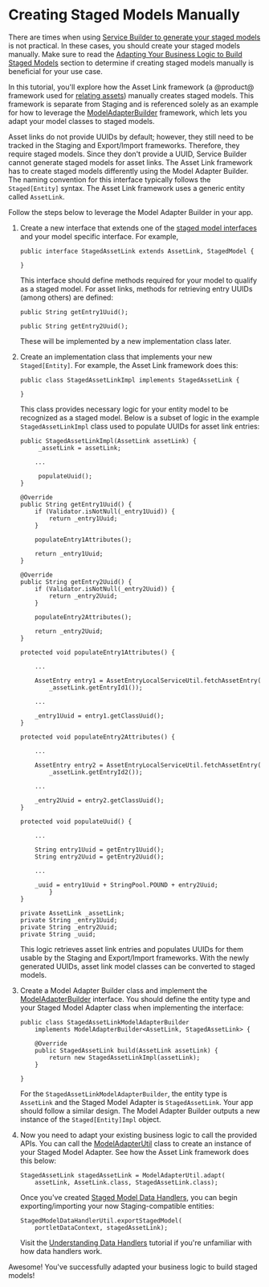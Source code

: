 # Creating Staged Models Manually [](id=creating-staged-models-manually)

There are times when using
[Service Builder to generate your staged models](/develop/tutorials/-/knowledge_base/7-1/understanding-staged-models#important-attributes-in-staging)
is not practical. In these cases, you should create your staged models manually.
Make sure to read the
[Adapting Your Business Logic to Build Staged Models](/develop/tutorials/-/knowledge_base/7-1/understanding-staged-models#adapting-your-business-logic-to-build-staged-models)
section to determine if creating staged models manually is beneficial for your
use case.

In this tutorial, you'll explore how the Asset Link framework (a @product@
framework used for
[relating assets](/discover/portal/-/knowledge_base/7-1/defining-content-relationships))
manually creates staged models. This framework is separate from Staging and is
referenced solely as an example for how to leverage the
[ModelAdapterBuilder](@platform-ref@/7.1-latest/javadocs/portal-kernel/com/liferay/portal/kernel/model/adapter/builder/ModelAdapterBuilder.html)
framework, which lets you adapt your model classes to staged models.

Asset links do not provide UUIDs by default; however, they still need to be
tracked in the Staging and Export/Import frameworks. Therefore, they require
staged models. Since they don't provide a UUID, Service Builder cannot generate
staged models for asset links. The Asset Link framework has to create staged
models differently using the Model Adapter Builder. The naming convention for
this interface typically follows the `Staged[Entity]` syntax. The Asset Link
framework uses a generic entity called `AssetLink`.

Follow the steps below to leverage the Model Adapter Builder in your app.

1.  Create a new interface that extends one of the
    [staged model interfaces](/develop/tutorials/-/knowledge_base/7-1/understanding-staged-models#staged-model-interfaces)
    and your model specific interface. For example,

        public interface StagedAssetLink extends AssetLink, StagedModel {

        }

    This interface should define methods required for your model to qualify as a
    staged model. For asset links, methods for retrieving entry UUIDs (among
    others) are defined:

        public String getEntry1Uuid();

        public String getEntry2Uuid();

    These will be implemented by a new implementation class later. 

2.  Create an implementation class that implements your new `Staged[Entity]`.
    For example, the Asset Link framework does this:

        public class StagedAssetLinkImpl implements StagedAssetLink {

        }

    This class provides necessary logic for your entity model to be recognized
    as a staged model. Below is a subset of logic in the example
    `StagedAssetLinkImpl` class used to populate UUIDs for asset link entries:

        public StagedAssetLinkImpl(AssetLink assetLink) {
             _assetLink = assetLink;

            ...

             populateUuid();
        }

        @Override
        public String getEntry1Uuid() {
            if (Validator.isNotNull(_entry1Uuid)) {
                return _entry1Uuid;
            }

            populateEntry1Attributes();

            return _entry1Uuid;
        }

        @Override
        public String getEntry2Uuid() {
            if (Validator.isNotNull(_entry2Uuid)) {
                return _entry2Uuid;
            }

            populateEntry2Attributes();

            return _entry2Uuid;
        }

        protected void populateEntry1Attributes() {

            ...

            AssetEntry entry1 = AssetEntryLocalServiceUtil.fetchAssetEntry(
                _assetLink.getEntryId1());

            ...

            _entry1Uuid = entry1.getClassUuid();
        }

        protected void populateEntry2Attributes() {

            ...

            AssetEntry entry2 = AssetEntryLocalServiceUtil.fetchAssetEntry(
                _assetLink.getEntryId2());

            ...

            _entry2Uuid = entry2.getClassUuid();
        }

        protected void populateUuid() {

            ...

            String entry1Uuid = getEntry1Uuid();
            String entry2Uuid = getEntry2Uuid();

            ...

            _uuid = entry1Uuid + StringPool.POUND + entry2Uuid;
                }
        }

        private AssetLink _assetLink;
        private String _entry1Uuid;
        private String _entry2Uuid;
        private String _uuid;

    This logic retrieves asset link entries and populates UUIDs for them usable
    by the Staging and Export/Import frameworks. With the newly generated UUIDs,
    asset link model classes can be converted to staged models.

3.  Create a Model Adapter Builder class and implement the
    [ModelAdapterBuilder](@platform-ref@/7.1-latest/javadocs/portal-kernel/com/liferay/portal/kernel/model/adapter/builder/ModelAdapterBuilder.html)
    interface. You should define the entity type and your Staged Model Adapter
    class when implementing the interface:

        public class StagedAssetLinkModelAdapterBuilder
            implements ModelAdapterBuilder<AssetLink, StagedAssetLink> {

            @Override
            public StagedAssetLink build(AssetLink assetLink) {
                return new StagedAssetLinkImpl(assetLink);
            }

        }

    For the `StagedAssetLinkModelAdapterBuilder`, the entity type is `AssetLink`
    and the Staged Model Adapter is `StagedAssetLink`. Your app should follow a
    similar design. The Model Adapter Builder outputs a new instance of the
    `Staged[Entity]Impl` object.

4.  Now you need to adapt your existing business logic to call the provided
    APIs. You can call the
    [ModelAdapterUtil](@platform-ref@/7.1-latest/javadocs/portal-kernel/com/liferay/portal/kernel/model/adapter/ModelAdapterUtil.html)
    class to create an instance of your Staged Model Adapter. See how the Asset
    Link framework does this below:

        StagedAssetLink stagedAssetLink = ModelAdapterUtil.adapt(
            assetLink, AssetLink.class, StagedAssetLink.class);

    Once you've created
    [Staged Model Data Handlers](/develop/tutorials/-/knowledge_base/7-1/developing-staged-model-data-handlers),
    you can begin exporting/importing your now Staging-compatible entities:

        StagedModelDataHandlerUtil.exportStagedModel(
            portletDataContext, stagedAssetLink);

    Visit the
    [Understanding Data Handlers](/develop/tutorials/-/knowledge_base/7-1/understanding-data-handlers)
    tutorial if you're unfamiliar with how data handlers work.

Awesome! You've successfully adapted your business logic to build staged models!
